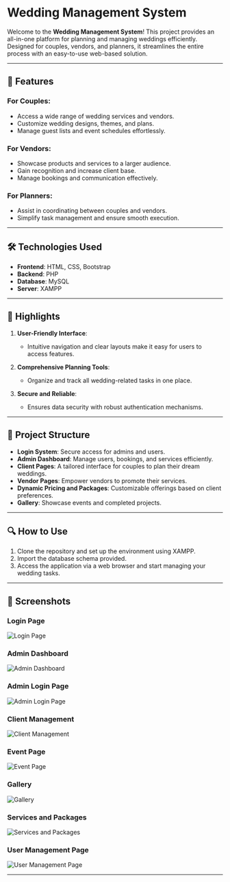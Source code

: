 # Wedding Management System
Welcome to the **Wedding Management System**! This project provides an all-in-one platform for planning and managing weddings efficiently. Designed for couples, vendors, and planners, it streamlines the entire process with an easy-to-use web-based solution.

---

## 🚀 Features

### For Couples:
- Access a wide range of wedding services and vendors.
- Customize wedding designs, themes, and plans.
- Manage guest lists and event schedules effortlessly.

### For Vendors:
- Showcase products and services to a larger audience.
- Gain recognition and increase client base.
- Manage bookings and communication effectively.

### For Planners:
- Assist in coordinating between couples and vendors.
- Simplify task management and ensure smooth execution.

---

## 🛠️ Technologies Used

- **Frontend**: HTML, CSS, Bootstrap
- **Backend**: PHP
- **Database**: MySQL
- **Server**: XAMPP

---

## 🎨 Highlights

1. **User-Friendly Interface**:
   - Intuitive navigation and clear layouts make it easy for users to access features.

2. **Comprehensive Planning Tools**:
   - Organize and track all wedding-related tasks in one place.

3. **Secure and Reliable**:
   - Ensures data security with robust authentication mechanisms.

---

## 📂 Project Structure

- **Login System**: Secure access for admins and users.
- **Admin Dashboard**: Manage users, bookings, and services efficiently.
- **Client Pages**: A tailored interface for couples to plan their dream weddings.
- **Vendor Pages**: Empower vendors to promote their services.
- **Dynamic Pricing and Packages**: Customizable offerings based on client preferences.
- **Gallery**: Showcase events and completed projects.

---

## 🔍 How to Use

1. Clone the repository and set up the environment using XAMPP.
2. Import the database schema provided.
3. Access the application via a web browser and start managing your wedding tasks.

---

## 📸 Screenshots

### Login Page  
![Login Page](outputs/login_page.png)  

### Admin Dashboard  
![Admin Dashboard](outputs/admin_dashboard.png)  

### Admin Login Page  
![Admin Login Page](outputs/admin_login_page.png)  

### Client Management  
![Client Management](outputs/client_page.png)  

### Event Page  
![Event Page](outputs/events_page.png)  

### Gallery  
![Gallery](outputs/gallery_page.png)  

### Services and Packages  
![Services and Packages](outputs/services_and_packages.png)  

### User Management Page  
![User Management Page](outputs/user_management_page.png)  

---
